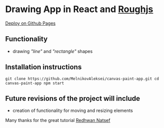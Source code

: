 # Drawing App in React and [Roughjs](https://roughjs.com/)

[Deploy on Github Pages](https://melnikovaleksei.github.io/canvas-paint-app/)

## Functionality

* drawing *"line"* and *"rectangle"* shapes

## Installation instructions

`
git clone https://github.com/MelnikovAleksei/canvas-paint-app.git
cd canvas-paint-app
npm start
`

## Future revisions of the project will include

* creation of functionality for moving and resizing elements

Many thanks for the great tutorial [Redhwan Natsef](https://github.com/redhwannacef) 
